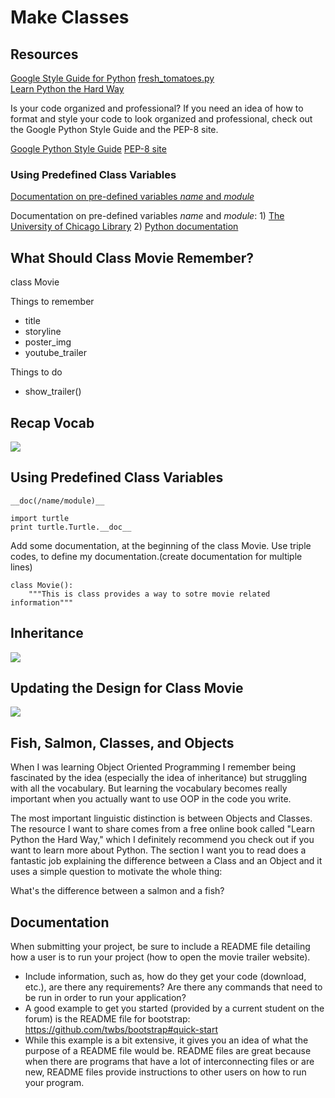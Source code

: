 # Make Classes
## Resources
[Google Style Guide for Python](https://google.github.io/styleguide/pyguide.html)
[fresh_tomatoes.py](https://github.com/adarsh0806/ud036_StarterCode/blob/master/fresh_tomatoes.py)  
[Learn Python the Hard Way](http://learnpythonthehardway.org/book/)

Is your code organized and professional? If you need an idea of how to format and style your code to look organized and professional, check out the Google Python Style Guide and the PEP-8 site.

[Google Python Style Guide](https://www.google.com/url?q=https://google-styleguide.googlecode.com/svn/trunk/pyguide.html&sa=D&ust=1472482922356000&usg=AFQjCNERXaMbvvaSzsRNyLfR53d94ooZtg)
[PEP-8 site](https://www.google.com/url?q=https://www.python.org/dev/peps/pep-0008/&sa=D&ust=1472482922357000&usg=AFQjCNFYgwMz8hKPnEIK7MohVaS1biY3jw)

### Using Predefined Class Variables
[Documentation on pre-defined variables _name_ and _module_](http://www2.lib.uchicago.edu/keith/courses/python/class/5/)  

Documentation on pre-defined variables _name_ and _module_: 1) [The University of Chicago Library](http://www2.lib.uchicago.edu/keith/courses/python/class/5/) 2) [Python documentation](https://docs.python.org/2/reference/datamodel.html)

## What Should Class Movie Remember?
class Movie  

Things to remember
- title
- storyline
- poster_img
- youtube_trailer

Things to do
- show_trailer()

## Recap Vocab
![](https://s23.postimg.io/tlvgsbiqz/Screen_Shot_2014_04_18_at_4_52_12_PM.png)

## Using Predefined Class Variables
```__doc(/name/module)__ ```

```
import turtle
print turtle.Turtle.__doc__
```

Add some documentation, at the beginning of the class Movie.
Use triple codes, to define my documentation.(create documentation for multiple lines)

```
class Movie():
	"""This is class provides a way to sotre movie related information"""
```

## Inheritance
![](http://7xsjcm.com1.z0.glb.clouddn.com/16-8-29/93521916.jpg)

## Updating the Design for Class Movie
![](http://7xsjcm.com1.z0.glb.clouddn.com/16-8-29/59014872.jpg)

## Fish, Salmon, Classes, and Objects
When I was learning Object Oriented Programming I remember being fascinated by the idea (especially the idea of inheritance) but struggling with all the vocabulary. But learning the vocabulary becomes really important when you actually want to use OOP in the code you write.  

The most important linguistic distinction is between Objects and Classes. The resource I want to share comes from a free online book called "Learn Python the Hard Way," which I definitely recommend you check out if you want to learn more about Python. The section I want you to read does a fantastic job explaining the difference between a Class and an Object and it uses a simple question to motivate the whole thing:  

What's the difference between a salmon and a fish?

## Documentation

When submitting your project, be sure to include a README file detailing how a user is to run your project (how to open the movie trailer website).

- Include information, such as, how do they get your code (download, etc.), are there any requirements? Are there any commands that need to be run in order to run your application?
- A good example to get you started (provided by a current student on the forum) is the README file for bootstrap: https://github.com/twbs/bootstrap#quick-start
- While this example is a bit extensive, it gives you an idea of what the purpose of a README file would be. README files are great because when there are programs that have a lot of interconnecting files or are new, README files provide instructions to other users on how to run your program.

